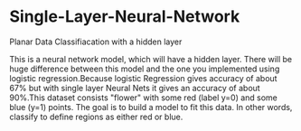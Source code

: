 # Single-Layer-Neural-Network
Planar Data Classifiacation with a hidden layer

This is a neural network model, which will have a hidden layer. There will be huge difference between this model and the one you implemented using logistic regression.Because logistic Regression gives accuracy of about 67% but with single layer Neural Nets it gives an accuracy of about 90%.This dataset consists "flower" with some red (label y=0) and some blue (y=1) points. The goal is to build a model to fit this data. In other words,  classify to define regions as either red or blue.
